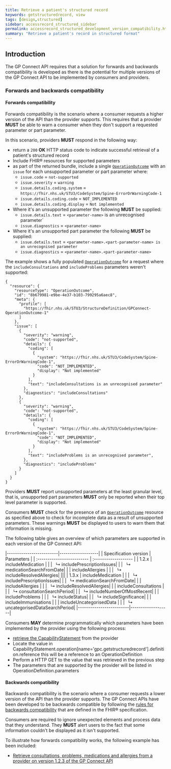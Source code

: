```yaml
---
title: Retrieve a patient's structured record
keywords: getstructuredrecord, view
tags: [design,structured]
sidebar: accessrecord_structured_sidebar
permalink: accessrecord_structured_development_version_compatibility.html
summary: "Retrieve a patient's record in structured format"
---
```


## Introduction ##

The GP Connect API requires that a solution for forwards and backwards compatibility is developed as there is the potential for multiple versions of the GP Connect API to be implemented by consumers and providers.

### Forwards and backwards compatibility ###

#### Forwards compatibility ####
Forwards compatibility is the scenario where a consumer requests a higher version of the API than the provider supports. This requires that a provider **MUST** be able to warn a consumer when they don't support a requested parameter or part parameter.

In this scenario, providers **MUST** respond in the following way:
- return a `200` **OK** HTTP status code to indicate successful retrieval of a patient's structured record
- Include FHIR&reg; resources for supported parameters
- as part of the returned bundle, include a single [`OperationOutcome`](https://fhir.nhs.uk/STU3/StructureDefinition/GPConnect-OperationOutcome-1) with an `issue` for each unsupported parameter or part parameter where:
  - `issue.code` = `not-supported`
  - `issue.severity` = `warning`
  - `issue.details.coding.system` = `https://fhir.nhs.uk/STU3/CodeSystem/Spine-ErrorOrWarningCode-1`
  - `issue.details.coding.code` = `NOT_IMPLEMENTED`
  - `issue.details.coding.display` = `Not implemented`
- Where it's an unsupported parameter the following **MUST** be supplied:
  - `issue.details.text` = `<parameter-name>` is an unrecognised parameter`
  - `issue.diagnostics` = `<parameter-name>`
- Where it's an unsupported part parameter the following **MUST** be supplied:
  - `issue.details.text` = `<parameter-name>.<part-parameter-name> is an unrecognised parameter`
  - `issue.diagnostics` = `<parameter-name>.<part-parameter-name>`

The example shows a fully populated [`OperationOutcome`](https://fhir.nhs.uk/STU3/StructureDefinition/GPConnect-OperationOutcome-1) for a request where the `includeConsultations` and `includeProblems` parameters weren't supported:

```
{
  "resource": {
    "resourceType": "OperationOutcome",
    "id": "8b679981-e9be-4e37-b103-799295a6aec8",
    "meta": {
      "profile": [
        "https://fhir.nhs.uk/STU3/StructureDefinition/GPConnect-OperationOutcome-1"
      ]
    },
    "issue": [
      {
        "severity": "warning",
        "code": "not-supported",
        "details": {
          "coding": [
            {
              "system": "https://fhir.nhs.uk/STU3/CodeSystem/Spine-ErrorOrWarningCode-1",
              "code": "NOT_IMPLEMENTED",
              "display": "Not implemented"
            }
          ],
          "text": "includeConsultations is an unrecognised parameter"
        },
        "diagnostics": "includeConsultations"
      },
      {
        "severity": "warning",
        "code": "not-supported",
        "details": {
          "coding": [
            {
              "system": "https://fhir.nhs.uk/STU3/CodeSystem/Spine-ErrorOrWarningCode-1",
              "code": "NOT_IMPLEMENTED",
              "display": "Not implemented"
            }
          ],
          "text": "includeProblems is an unrecognised parameter",
        },
        "diagnostics": "includeProblems"
      }
    ]
  }
}

```

Providers **MUST** report unsupported parameters at the least granular level, that is, unsupported part parameters **MUST** only be reported when their top level parameter is supported.

Consumers **MUST** check for the presence of an [`OperationOutcome`](https://fhir.nhs.uk/STU3/StructureDefinition/GPConnect-OperationOutcome-1) resource as specified above to check for incomplete data as a result of unsupported parameters. These warnings **MUST** be displayed to users to warn them that information is missing.

The following table gives an overview of which parameters are supported in each version of the GP Connect API:

|-------------------------|-------------------|
| Specification version | Parameters     |
| :------------------------- | :------------------- |
| 1.2.x       | includeMedication       |
|             | &nbsp;&nbsp;&#8627; includePrescriptionIssues|
|             | &nbsp;&nbsp;&#8627; medicationSearchFromDate|
|        | includeAllergies       |
|             | &nbsp;&nbsp;&#8627; includeResolvedAllergies|
|||
| 1.3.x       | includeMedication       |
|             | &nbsp;&nbsp;&#8627; includePrescriptionIssues|
|             | &nbsp;&nbsp;&#8627; medicationSearchFromDate|
|        | includeAllergies       |
|             | &nbsp;&nbsp;&#8627; includeResolvedAllergies|
|        | includeConsultations       |
|             | &nbsp;&nbsp;&#8627; consultationSearchPeriod|
|             | &nbsp;&nbsp;&#8627; includeNumberOfMostRecent|
|        | includeProblems       |
|             | &nbsp;&nbsp;&#8627; includeStatus|
|             | &nbsp;&nbsp;&#8627; includeSignificance|
|        | includeImmunisations       |
|        | includeUncategorisedData       |
|             | &nbsp;&nbsp;&#8627; uncategorisedDataSearchPeriod|
|-------------------------|-------------------|

Consumers **MAY** determine programmatically which parameters have been implemented by the provider using the following process:
- [retrieve the CapabilityStatement](foundations_use_case_get_the_fhir_capability_statement.html) from the provider
- Locate the value in CapabilityStatement.operation[name='gpc.getstructuredrecord'].definition.reference this will be a reference to an OperationDefinition
- Perform a HTTP GET to the value that was retrieved in the previous step
- The parameters that are supported by the provider will be listed in OperationDefinition.parameters

#### Backwards compatibility ####
Backwards compatibility is the scenario where a consumer requests a lower version of the API than the provider supports. The GP Connect APIs have been developed to be backwards compatible by following the [rules for backwards compatibility](https://www.hl7.org/fhir/STU3/versions.html#b-compat) that are defined in the FHIR&reg; specification.

Consumers are required to ignore unexpected elements and process data that they understand. They **MUST** alert users to the fact that some information couldn't be displayed as it isn't supported.

To illustrate how forwards compatibility works, the following example has been included:
- [Retrieve consultations, problems, medications and allergies from a provider on version 1.2.3 of the GP Connect API](accessrecord_structured_development_fhir_examples_forwards_consultations.html)
